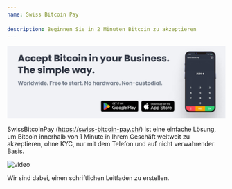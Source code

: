 ```yaml
---
name: Swiss Bitcoin Pay

description: Beginnen Sie in 2 Minuten Bitcoin zu akzeptieren
---
```


![cover](assets/cover.jpeg)

SwissBitcoinPay (https://swiss-bitcoin-pay.ch/) ist eine einfache Lösung, um Bitcoin innerhalb von 1 Minute in Ihrem Geschäft weltweit zu akzeptieren, ohne KYC, nur mit dem Telefon und auf nicht verwahrender Basis.

![video](https://youtu.be/_yAyJReq3Dg)

Wir sind dabei, einen schriftlichen Leitfaden zu erstellen.
